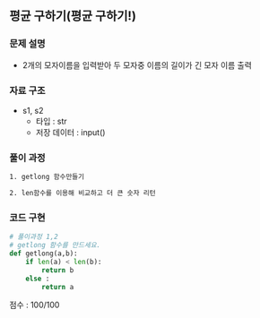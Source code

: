 ## 평균 구하기(평균 구하기!)

### 문제 설명

- 2개의 모자이름을 입력받아 두 모자중 이름의 길이가 긴 모자 이름 출력<br>



### 자료 구조

- s1, s2<br>
    - 타입 : str
    - 저장 데이터 : input()



### 풀이 과정
```txt
1. getlong 함수만들기

2. len함수를 이용해 비교하고 더 큰 숫자 리턴

```

### 코드 구현
```python
# 풀이과정 1,2
# getlong 함수를 만드세요.
def getlong(a,b):
    if len(a) < len(b):
        return b
    else :
        return a
```


점수 : 100/100 <br>
